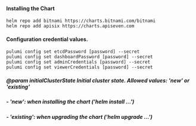 #### Installing the Chart
```hcl
helm repo add bitnami https://charts.bitnami.com/bitnami
helm repo add apisix https://charts.apiseven.com
```

#### Configuration credential values.
```hcl
pulumi config set etcdPassword [password] --secret
pulumi config set dashboardPassword [password] --secret
pulumi config set adminCredentials [password] --secret
pulumi config set viewerCredentials [password] --secret
```

##### @param initialClusterState Initial cluster state. Allowed values: 'new' or 'existing'
#####   - 'new': when installing the chart ('helm install ...')
#####   - 'existing': when upgrading the chart ('helm upgrade ...')